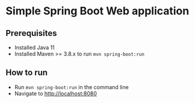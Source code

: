 # Simple Spring Boot Web application

## Prerequisites

  - Installed Java 11
  - Installed Maven >= 3.8.x to run `mvn spring-boot:run`

## How to run

  - Run `mvn spring-boot:run` in the command line
  - Navigate to [http://localhost:8080](http://localhost:8080)